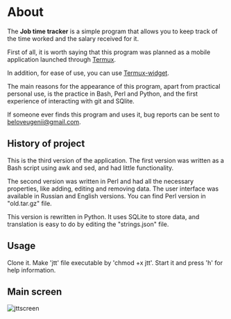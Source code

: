 # About

The **Job time tracker** is a simple program that allows you to keep track of the time worked and the salary received for it.  

First of all, it is worth saying that this program was planned as a mobile application launched through [Termux]( https://github.com/termux ).  

In addition, for ease of use, you can use [Termux-widget](https://github.com/termux/termux-widget).  

The main reasons for the appearance of this program, apart from practical personal use, is the practice in Bash, Perl and Python, and the first experience of interacting with git and SQlite.

If someone ever finds this program and uses it, bug reports can be sent to beloveugenii@gmail.com.  

## History of project  

This is the third version of the application. The first version was written as a Bash script using awk and sed, and had little functionality. 

The second version was written in Perl and had all the necessary properties, like adding, editing and removing data. The user interface was available in Russian and English versions. You can find Perl version in "old.tar.gz" file. 

This version is rewritten in Python. It uses SQLite to store data, and translation is easy to do by editing the "strings.json" file.

## Usage

Clone it. Make 'jtt' file executable by 'chmod +x jtt'. Start it and press 'h' for help information.

## Main screen

![jttscreen](https://github.com/beloveugenii/job-time-tracker/assets/110085745/d9e3f94e-52f2-4acd-9dcd-9aba14bc0435)

